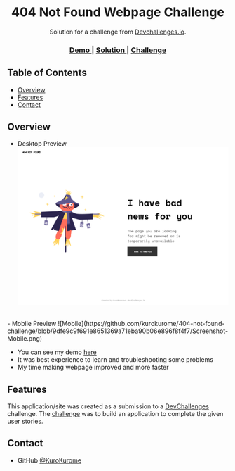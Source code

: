 <h1 align="center">404 Not Found Webpage Challenge</h1>

<div align="center">
   Solution for a challenge from  <a href="http://devchallenges.io" target="_blank">Devchallenges.io</a>.
</div>

<div align="center">
  <h3>
    <a id="Demo" href="https://kurokurome.github.io/404-not-found-challenge">
      Demo
    </a>
    <span> | </span>
    <a href="https://{your-url-to-the-solution}">
      Solution
    </a>
    <span> | </span>
    <a href="https://devchallenges.io/challenges/wBunSb7FPrIepJZAg0sY">
      Challenge
    </a>
  </h3>
</div>

<!-- TABLE OF CONTENTS -->

## Table of Contents

- [Overview](#overview)
- [Features](#features)
- [Contact](#contact)

<!-- OVERVIEW -->

## Overview
- Desktop Preview
![Desktop](https://github.com/kurokurome/404-not-found-challenge/blob/9dfe9c9f691e8651369a71eba90b06e896f8f4f7/Screenshot-Desktop.png)
<br/>
- Mobile Preview
![Mobile](https://github.com/kurokurome/404-not-found-challenge/blob/9dfe9c9f691e8651369a71eba90b06e896f8f4f7/Screenshot-Mobile.png)

- You can see my demo [here](https://kurokurome.github.io/404-not-found-challenge)
- It was best experience to learn and troubleshooting some problems
- My time making webpage improved and more faster

## Features

This application/site was created as a submission to a [DevChallenges](https://devchallenges.io/challenges) challenge. The [challenge](https://devchallenges.io/challenges/wBunSb7FPrIepJZAg0sY) was to build an application to complete the given user stories.

## Contact

- GitHub [@KuroKurome](https://github.com/kurokurome/)
